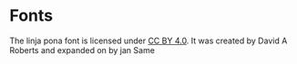 # Fonts

The linja pona font is licensed under [CC BY 4.0](http://creativecommons.org/licenses/by/4.0/). It was created by David A Roberts and expanded on by jan Same
